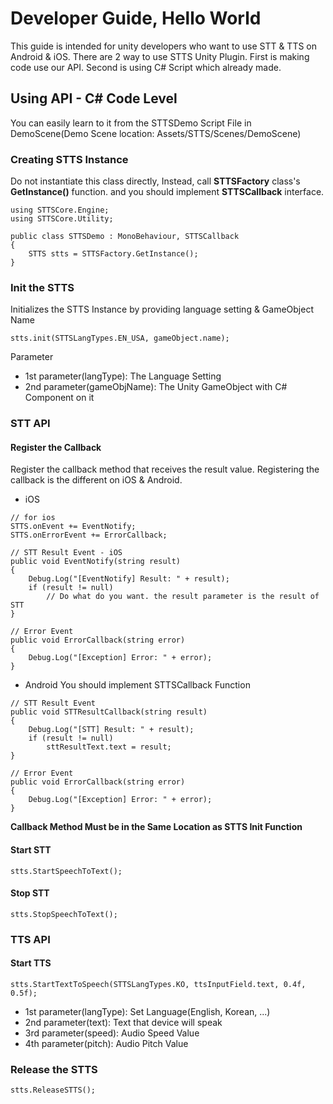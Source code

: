 # Developer Guide, Hello World
This guide is intended for unity developers who want to use STT & TTS on Android & iOS.
There are 2 way to use STTS Unity Plugin. First is making code use our API. Second is using C# Script which already made.

## Using API - C# Code Level
You can easily learn to it from the STTSDemo Script File in DemoScene(Demo Scene location: Assets/STTS/Scenes/DemoScene)

### Creating STTS Instance
Do not instantiate this class directly, Instead, call **STTSFactory** class's **GetInstance()** function. and you should implement **STTSCallback** interface.
```
using STTSCore.Engine;
using STTSCore.Utility;

public class STTSDemo : MonoBehaviour, STTSCallback
{
    STTS stts = STTSFactory.GetInstance();
}
```

### Init the STTS
Initializes the STTS Instance by providing language setting & GameObject Name
```
stts.init(STTSLangTypes.EN_USA, gameObject.name);
```
Parameter
- 1st parameter(langType): The Language Setting
- 2nd parameter(gameObjName): The Unity GameObject with C# Component on it

### STT API
#### Register the Callback
Register the callback method that receives the result value. Registering the callback is the different on iOS & Android.
- iOS
```
// for ios
STTS.onEvent += EventNotify;
STTS.onErrorEvent += ErrorCallback;

// STT Result Event - iOS
public void EventNotify(string result)
{
    Debug.Log("[EventNotify] Result: " + result);
    if (result != null)
        // Do what do you want. the result parameter is the result of STT
}

// Error Event
public void ErrorCallback(string error)
{
    Debug.Log("[Exception] Error: " + error);
}
```

- Android
You should implement STTSCallback Function
```
// STT Result Event
public void STTResultCallback(string result)
{
    Debug.Log("[STT] Result: " + result);
    if (result != null)
        sttResultText.text = result;
}

// Error Event
public void ErrorCallback(string error)
{
    Debug.Log("[Exception] Error: " + error);
}
```

**Callback Method Must be in the Same Location as STTS Init Function**

#### Start STT
```
stts.StartSpeechToText();
```

#### Stop STT
```
stts.StopSpeechToText();
```

### TTS API
#### Start TTS
```
stts.StartTextToSpeech(STTSLangTypes.KO, ttsInputField.text, 0.4f, 0.5f);
```
- 1st parameter(langType): Set Language(English, Korean, ...)
- 2nd parameter(text): Text that device will speak
- 3rd parameter(speed): Audio Speed Value
- 4th parameter(pitch): Audio Pitch Value

### Release the STTS
```
stts.ReleaseSTTS();
```